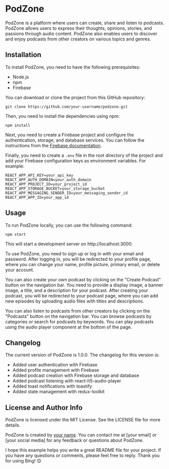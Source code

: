 
# PodZone
PodZone is a platform where users can create, share and listen to podcasts. PodZone allows users to express their thoughts, opinions, stories, and passions through audio content. PodZone also enables users to discover and enjoy podcasts from other creators on various topics and genres.

## Installation
To install PodZone, you need to have the following prerequisites:

- Node.js
- npm
- Firebase

You can download or clone the project from this GitHub repository:

`git clone https://github.com/your-username/podzone.git`

Then, you need to install the dependencies using npm:

`npm install`

Next, you need to create a Firebase project and configure the authentication, storage, and database services. You can follow the instructions from the [Firebase documentation](https://firebase.google.com/docs).

Finally, you need to create a `.env` file in the root directory of the project and add your Firebase configuration keys as environment variables. For example:

```
REACT_APP_API_KEY=your_api_key
REACT_APP_AUTH_DOMAIN=your_auth_domain
REACT_APP_PROJECT_ID=your_project_id
REACT_APP_STORAGE_BUCKET=your_storage_bucket
REACT_APP_MESSAGING_SENDER_ID=your_messaging_sender_id
REACT_APP_APP_ID=your_app_id
```

## Usage
To run PodZone locally, you can use the following command:

`npm start`

This will start a development server on http://localhost:3000.

To use PodZone, you need to sign up or log in with your email and password. After logging in, you will be redirected to your profile page, where you can change your name, profile picture, primary email, or delete your account.

You can also create your own podcast by clicking on the "Create Podcast" button on the navigation bar. You need to provide a display image, a banner image, a title, and a description for your podcast. After creating your podcast, you will be redirected to your podcast page, where you can add new episodes by uploading audio files with titles and descriptions.

You can also listen to podcasts from other creators by clicking on the "Podcasts" button on the navigation bar. You can browse podcasts by categories or search for podcasts by keywords. You can play podcasts using the audio player component at the bottom of the page.

## Changelog
The current version of PodZone is 1.0.0. The changelog for this version is:

- Added user authentication with Firebase
- Added profile management with Firebase
- Added podcast creation with Firebase storage and database
- Added podcast listening with react-h5-audio-player
- Added toast notifications with toastify
- Added state management with redux-toolkit

## License and Author Info
PodZone is licensed under the MIT License. See the LICENSE file for more details.

PodZone is created by [your name](https://github.com/your-username). You can contact me at [your email] or [your social media] for any feedback or questions about PodZone.

I hope this example helps you write a great README file for your project. If you have any questions or comments, please feel free to reply. Thank you for using Bing! 😊

